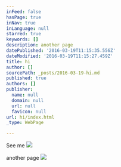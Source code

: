 ```yaml
---
inFeed: false
hasPage: true
inNav: true
inLanguage: null
starred: true
keywords: []
description: another page
datePublished: '2016-03-19T11:15:35.556Z'
dateModified: '2016-03-19T11:15:27.459Z'
title: hi
author: []
sourcePath: _posts/2016-03-19-hi.md
published: true
authors: []
publisher:
  name: null
  domain: null
  url: null
  favicon: null
url: hi/index.html
_type: WebPage

---
```

See me
![](https://the-grid-user-content.s3-us-west-2.amazonaws.com/a0c6c581-528b-46a6-b387-4051a196485f.jpg)

another page
![](https://the-grid-user-content.s3-us-west-2.amazonaws.com/c75585b9-34dd-46da-9569-30a4b7998d6e.jpg)